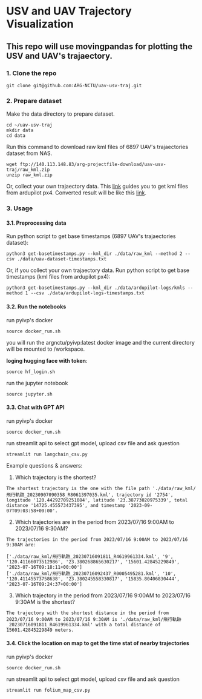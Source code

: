 # USV and UAV Trajectory Visualization
## This repo will use **movingpandas** for plotting the USV and UAV's trajaectory.

### 1. Clone the repo
```
git clone git@github.com:ARG-NCTU/uav-usv-traj.git
```

### 2. Prepare dataset
Make the data directory to prepare dataset.
```
cd ~/uav-usv-traj
mkdir data
cd data
```

Run this command to download raw kml files of 6897 UAV's trajaectories dataset from NAS.
```
wget ftp://140.113.148.83/arg-projectfile-download/uav-usv-traj/raw_kml.zip
unzip raw_kml.zip
```

Or, collect your own trajaectory data. This [link](https://docs.google.com/document/d/1mWLEjzz1vDetMLI1GxP4AXXHkgWak5V9Ur3kOQ9WKCw/edit?usp=sharing) guides you to get kml files from ardupilot px4. Converted result will be like this [link](http://gofile.me/773h8/XKIs8EA2K). 

### 3. Usage
#### 3.1. Preprocessing data
Run python script to get base timestamps (6897 UAV's trajaectories dataset):
```
python3 get-basetimestamps.py --kml_dir ./data/raw_kml --method 2 --csv ./data/uav-dataset-timestamps.txt
```
Or, if you collect your own trajaectory data. Run python script to get base timestamps (kml files from ardupilot px4):
```
python3 get-basetimestamps.py --kml_dir ./data/ardupilot-logs/kmls --method 1 --csv ./data/ardupilot-logs-timestamps.txt
```

#### 3.2. Run the notebooks 
run pyivp's docker 
```
source docker_run.sh
```
you will run the argnctu/pyivp:latest docker image and the current directory will be mounted to /workspace.

**loging hugging face with token**: 
```
source hf_login.sh
```

run the jupyter notebook
```
source jupyter.sh
```

#### 3.3. Chat with GPT API
run pyivp's docker 
```
source docker_run.sh
```

run streamlit api to select gpt model, upload csv file and ask question
```
streamlit run langchain_csv.py
```

Example questions & answers:

1. Which trajectory is the shortest?
```
The shortest trajectory is the one with the file path './data/raw_kml/飛行軌跡_20230907090358_R8061397035.kml', trajectory id '2754', longitude '120.44292709251084', latitude '23.38773020975339', total distance '14725.455573437395', and timestamp '2023-09-07T09:03:58+00:00'.
```


2. Which trajectories are in the period from 2023/07/16 9:00AM to 2023/07/16 9:30AM?
```
The trajectories in the period from 2023/07/16 9:00AM to 2023/07/16 9:30AM are:

['./data/raw_kml/飛行軌跡_20230716091811_R4619961334.kml', '9', '120.41166073512986', '23.380268865630217', '15601.42845229849', '2023-07-16T09:18:11+00:00']
['./data/raw_kml/飛行軌跡_20230716092437_R0005495281.kml', '10', '120.41145573758638', '23.380245558330817', '15835.80406830444', '2023-07-16T09:24:37+00:00']
```


3. Which trajectory in the period from 2023/07/16 9:00AM to 2023/07/16 9:30AM is the shortest?
```
The trajectory with the shortest distance in the period from 2023/07/16 9:00AM to 2023/07/16 9:30AM is './data/raw_kml/飛行軌跡_20230716091811_R4619961334.kml' with a total distance of 15601.42845229849 meters.
```

#### 3.4. Click the location on map to get the time stat of nearby trajectories
run pyivp's docker 
```
source docker_run.sh
```

run streamlit api to select gpt model, upload csv file and ask question
```
streamlit run folium_map_csv.py
```
